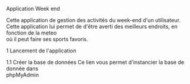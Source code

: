 Application Week end 

Cette application de gestion des activités du week-end d'un utilisateur. 
Cette application lui permet de d'être averti des meilleurs endroits, en fonction de la meteo  
où il peut faire ses sports favoris.

1 Lancement de l'application

1.1 Créer la base de données 
Ce lien vous permet d'instancier la base de donnée dans   
phpMyAdmin

